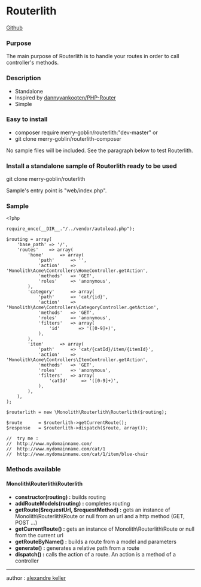 Routerlith
========================

[Github](https://github.com/merry-goblin/routerlith)

### Purpose

The main purpose of Routerlith is to handle your routes in order to call controller's methods.

### Description

- Standalone
- Inspired by [dannyvankooten/PHP-Router](https://github.com/dannyvankooten/PHP-Router)
- Simple

### Easy to install

- composer require merry-goblin/routerlith:"dev-master"
or
- git clone merry-goblin/routerlith-composer

No sample files will be included. 
See the paragraph below to test Routerlith.

### Install a standalone sample of Routerlith ready to be used

git clone merry-goblin/routerlith

Sample's entry point is "web/index.php".

### Sample

```
<?php

require_once(__DIR__."/../vendor/autoload.php");

$routing = array(
	'base_path' => '/',
	'routes'    => array(
		'home'      => array(
			'path'      => '',
			'action'    => 'Monolith\Acme\Controllers\HomeController.getAction',
			'methods'   => 'GET',
			'roles'     => 'anonymous',
		),
		'category'      => array(
			'path'      => 'cat/{id}',
			'action'    => 'Monolith\Acme\Controllers\CategoryController.getAction',
			'methods'   => 'GET',
			'roles'     => 'anonymous',
			'filters'   => array(
				'id'       => '([0-9]+)',
			),
		),
		'item'      => array(
			'path'      => 'cat/{catId}/item/{itemId}',
			'action'    => 'Monolith\Acme\Controllers\ItemController.getAction',
			'methods'   => 'GET',
			'roles'     => 'anonymous',
			'filters'   => array(
				'catId'     => '([0-9]+)',
			),
		),
	),
);

$routerlith = new \Monolith\Routerlith\Routerlith($routing);

$route      = $routerlith->getCurrentRoute();
$response   = $routerlith->dispatch($route, array());

//	try me :
//	http://www.mydomainname.com/
//	http://www.mydomainname.com/cat/1
//	http://www.mydomainname.com/cat/1/item/blue-chair

```

### Methods available

#### Monolith\Routerlith\Routerlith

- **constructor(routing) :**                      builds routing
- **addRouteModels(routing) :**                   completes routing
- **getRoute($requestUrl, $requestMethod) :**     gets an instance of Monolith\Routerlith\Route or null from an url and a http method (GET, POST ...)
- **getCurrentRoute() :**                         gets an instance of Monolith\Routerlith\Route or null from the current url
- **getRouteByName() :**                          builds a route from a model and parameters
- **generate() :**                                generates a relative path from a route
- **dispatch() :**                                calls the action of a route. An action is a method of a controller

--------------------------

author : [alexandre keller](https://github.com/merry-goblin)
